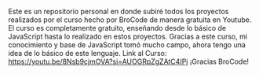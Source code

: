 Este es un repositorio personal en donde subiré todos los proyectos realizados por el curso hecho por BroCode de manera gratuita en Youtube.
El curso es completamente gratuito, enseñando desde lo básico de JavaScript hasta lo realizado en estos proyectos.
Gracias a este curso, mi conocimiento y base de JavaScript tomó mucho campo, ahora tengo una idea de lo básico de este lenguaje.
Link al Curso: https://youtu.be/8Nsb9cjmOVA?si=AUOGRpZgZAtC4IPj
¡Gracias BroCode!
